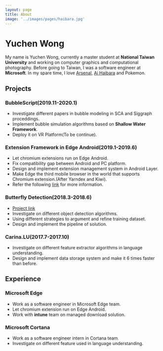 ```yaml
---
layout: page
title: About
image: '../images/pages/haibara.jpg'
---
```


# Yuchen Wong

My name is Yuchen Wong, currently a master student at **National Taiwan University** and working on computer graphics and computational photography. Before going to Taiwan, I was a software engineer at **Microsoft**. In my spare time, I love [Arsenal](https://www.arsenal.com/), [Ai Haibara](https://www.detectiveconanworld.com/wiki/Ai_Haibara) and Pokemon.  

## Projects

### BubbleScript(2019.11-2020.1)
- Investigate different papers in bubble modeling in SCA and Siggraph proceddings.
- Implement bubble simulation algorithms based on **Shallow Water Framework**.
- Deploy it on VR Platform(To be continue).

### Extension Framework in Edge Android(2019.1-2019.6)
- Let chromium extensions run on Edge Android.
- Fix compatibility gap between Android and PC platform. 
- Design and implement extension management system in Android Layer.
- Make Edge the third mobile browser in the world that supports Chromium extension.(After Yarndex and Kiwi).
- Refer the following [link](https://www.onmsft.com/news/edge-beta-users-on-android-can-start-saving-money-with-honey-gold-extension-today) for more information.

### Butterfly Detection(2018.3-2018.6)
- [Project link](https://github.com/Aaron19960821/ButterflyDetection)
- Investigate on different object detection algorithms.
- Using different strategies to argument and refine training dataset.  
- Design and implement the pipeline of solution.

### Carina.LU(2017.7-2017.10)
- Investigate on different feature extractor algorithms in language understanding.
- Design and implement data storage system and make it 6 times faster than before.

## Experience

### Microsoft Edge
- Work as a software engineer in Microsoft Edge team.
- Let chromium extension run on Edge Android.
- Work with **intune** team on managed download solution.  

### Microsoft Cortana
- Work as a software engineer intern in Cortana team.
- Investigate on different feature used in language understanding.  

